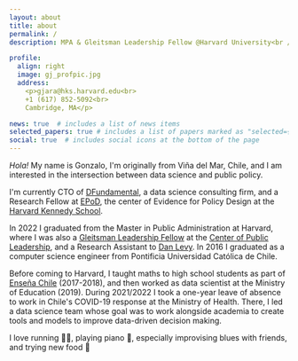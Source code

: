 ```yaml
---
layout: about
title: about
permalink: /
description: MPA & Gleitsman Leadership Fellow @Harvard University<br />CS Engineer @Pontifical Catholic University of Chile

profile:
  align: right
  image: gj_profpic.jpg
  address: 
    <p>gjara@hks.harvard.edu<br>
    +1 (617) 852-5092<br>
    Cambridge, MA</p>

news: true  # includes a list of news items
selected_papers: true # includes a list of papers marked as "selected={true}"
social: true  # includes social icons at the bottom of the page
---
```



_Hola!_  My name is Gonzalo, I'm originally from Viña del Mar, Chile, and I am interested in the intersection between data science and public policy. 

I'm currently CTO of [DFundamental](https://dfundamental.com), a data science consulting firm, and a Research Fellow at [EPoD](https://epod.cid.harvard.edu), the center of Evidence for Policy Design at the [Harvard Kennedy School](https://hks.harvard.edu).

In 2022 I graduated from the Master in Public Administration at Harvard, where I was also a [Gleitsman Leadership Fellow](https://cpl.hks.harvard.edu/gleitsman-leadership-fellowship) at the [Center of Public Leadership](https://cpl.hks.harvard.edu), and a Research Assistant to [Dan Levy](https://www.hks.harvard.edu/faculty/dan-levy). In 2016 I graduated as a computer science engineer from Pontificia Universidad Católica de Chile.

Before coming to Harvard, I taught maths to high school students as part of [Enseña Chile](https://ensenachile.cl) (2017-2018), and then worked as data scientist at the Ministry of Education (2019). During 2021/2022 I took a one-year leave of absence to work in Chile's COVID-19 response at the Ministry of Health. There, I led a data science team whose goal was to work alongside academia to create tools and models to improve data-driven decision making.

I love running :running_man:, playing piano :musical_keyboard:, especially improvising blues with friends, and trying new food :ramen: